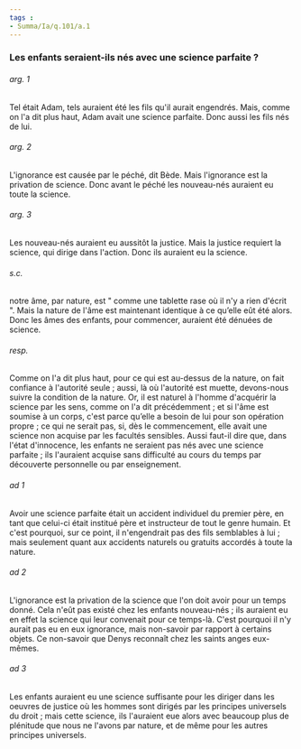 ```yaml
---
tags : 
- Summa/Ia/q.101/a.1
---
```


### Les enfants seraient-ils nés avec une science parfaite ?



###### arg. 1
Tel était Adam, tels auraient été les fils qu'il aurait engendrés. Mais, comme on l'a dit plus haut, Adam avait une science parfaite. Donc aussi les fils nés de lui. 

###### arg. 2
L'ignorance est causée par le péché, dit Bède. Mais l'ignorance est la privation de science. Donc avant le péché les nouveau-nés auraient eu toute la science. 

###### arg. 3
Les nouveau-nés auraient eu aussitôt la justice. Mais la justice requiert la science, qui dirige dans l'action. Donc ils auraient eu la science. 

###### s.c.
notre âme, par nature, est " comme une tablette rase où il n'y a rien d'écrit ". Mais la nature de l'âme est maintenant identique à ce qu’elle eût été alors. Donc les âmes des enfants, pour commencer, auraient été dénuées de science. 

###### resp.
Comme on l'a dit plus haut, pour ce qui est au-dessus de la nature, on fait confiance à l'autorité seule ; aussi, là où l'autorité est muette, devons-nous suivre la condition de la nature. Or, il est naturel à l'homme d'acquérir la science par les sens, comme on l'a dit précédemment ; et si l'âme est soumise à un corps, c'est parce qu’elle a besoin de lui pour son opération propre ; ce qui ne serait pas, si, dès le commencement, elle avait une science non acquise par les facultés sensibles. Aussi faut-il dire que, dans l'état d'innocence, les enfants ne seraient pas nés avec une science parfaite ; ils l'auraient acquise sans difficulté au cours du temps par découverte personnelle ou par enseignement. 

###### ad 1
Avoir une science parfaite était un accident individuel du premier père, en tant que celui-ci était institué père et instructeur de tout le genre humain. Et c'est pourquoi, sur ce point, il n'engendrait pas des fils semblables à lui ; mais seulement quant aux accidents naturels ou gratuits accordés à toute la nature. 

###### ad 2
L'ignorance est la privation de la science que l'on doit avoir pour un temps donné. Cela n'eût pas existé chez les enfants nouveau-nés ; ils auraient eu en effet la science qui leur convenait pour ce temps-là. C'est pourquoi il n'y aurait pas eu en eux ignorance, mais non-savoir par rapport à certains objets. Ce non-savoir que Denys reconnaît chez les saints anges eux-mêmes. 

###### ad 3
Les enfants auraient eu une science suffisante pour les diriger dans les oeuvres de justice où les hommes sont dirigés par les principes universels du droit ; mais cette science, ils l'auraient eue alors avec beaucoup plus de plénitude que nous ne l'avons par nature, et de même pour les autres principes universels. 

